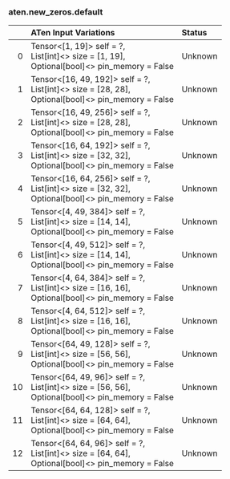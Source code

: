 ### aten.new_zeros.default
|    | ATen Input Variations                                                                                  | Status   |
|---:|:-------------------------------------------------------------------------------------------------------|:---------|
|  0 | Tensor<[1, 19]> self = ?,<br>List[int]<> size = [1, 19],<br>Optional[bool]<> pin_memory = False        | Unknown  |
|  1 | Tensor<[16, 49, 192]> self = ?,<br>List[int]<> size = [28, 28],<br>Optional[bool]<> pin_memory = False | Unknown  |
|  2 | Tensor<[16, 49, 256]> self = ?,<br>List[int]<> size = [28, 28],<br>Optional[bool]<> pin_memory = False | Unknown  |
|  3 | Tensor<[16, 64, 192]> self = ?,<br>List[int]<> size = [32, 32],<br>Optional[bool]<> pin_memory = False | Unknown  |
|  4 | Tensor<[16, 64, 256]> self = ?,<br>List[int]<> size = [32, 32],<br>Optional[bool]<> pin_memory = False | Unknown  |
|  5 | Tensor<[4, 49, 384]> self = ?,<br>List[int]<> size = [14, 14],<br>Optional[bool]<> pin_memory = False  | Unknown  |
|  6 | Tensor<[4, 49, 512]> self = ?,<br>List[int]<> size = [14, 14],<br>Optional[bool]<> pin_memory = False  | Unknown  |
|  7 | Tensor<[4, 64, 384]> self = ?,<br>List[int]<> size = [16, 16],<br>Optional[bool]<> pin_memory = False  | Unknown  |
|  8 | Tensor<[4, 64, 512]> self = ?,<br>List[int]<> size = [16, 16],<br>Optional[bool]<> pin_memory = False  | Unknown  |
|  9 | Tensor<[64, 49, 128]> self = ?,<br>List[int]<> size = [56, 56],<br>Optional[bool]<> pin_memory = False | Unknown  |
| 10 | Tensor<[64, 49, 96]> self = ?,<br>List[int]<> size = [56, 56],<br>Optional[bool]<> pin_memory = False  | Unknown  |
| 11 | Tensor<[64, 64, 128]> self = ?,<br>List[int]<> size = [64, 64],<br>Optional[bool]<> pin_memory = False | Unknown  |
| 12 | Tensor<[64, 64, 96]> self = ?,<br>List[int]<> size = [64, 64],<br>Optional[bool]<> pin_memory = False  | Unknown  |

